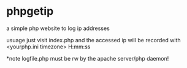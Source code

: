 phpgetip
========

a simple php website to log ip addresses

usuage just visit index.php and the accessed ip will be recorded with \<yourphp.ini timezone\> H:mm:ss

*note logfile.php must be rw by the apache server/php daemon!
